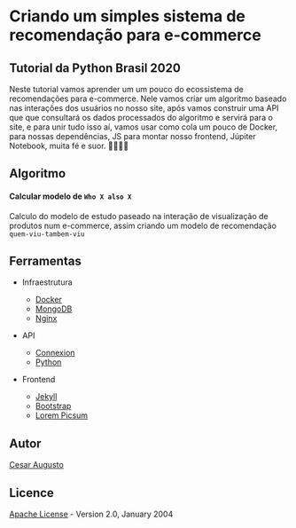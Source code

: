 # Criando um simples sistema de recomendação para e-commerce

## Tutorial da Python Brasil 2020

Neste tutorial vamos aprender um um pouco do ecossistema de recomendações para e-commerce. Nele vamos criar um algoritmo baseado nas interações dos usuários no nosso site, após vamos construir uma API que que consultará os dados processados do algoritmo e servirá para o site, e para unir tudo isso aí, vamos usar como cola um pouco de Docker, para nossas dependências, JS para montar nosso frontend, Júpiter Notebook, muita fé e suor. :muscle::muscle::muscle::muscle:


## Algoritmo

#### Calcular modelo de `Who X also X`

Calculo do modelo de estudo paseado na interação de visualização de produtos num e-commerce, assim  criando um modelo de recomendação `quem-viu-tambem-viu`

## Ferramentas

* Infraestrutura
    * [Docker](https://www.docker.com/get-started)
    * [MongoDB](https://docs.mongodb.com/)
    * [Nginx](https://nginx.org/en/docs/)

* API
    * [Connexion](https://connexion.readthedocs.io/en/latest/index.html)
    * [Python](https://www.python.org/doc/)

* Frontend
    * [Jekyll](https://jekyllrb.com/docs/)
    * [Bootstrap](https://getbootstrap.com/docs/4.5/getting-started/introduction/)
    * [Lorem Picsum](https://picsum.photos/)

## Autor
[Cesar Augusto](https://cesarbruschetta.github.io/)


## Licence
[Apache License](./LICENSE.md) - Version 2.0, January 2004 
